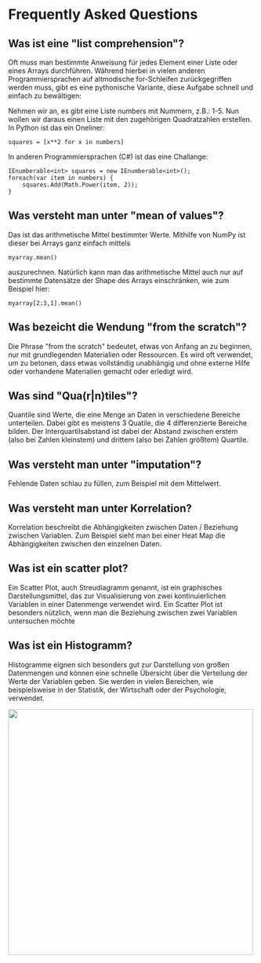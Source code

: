 # Frequently Asked Questions

## Was ist eine "list comprehension"?

Oft muss man bestimmte Anweisung für jedes Element einer Liste oder eines Arrays durchführen. Während hierbei in vielen anderen Programmiersprachen auf altmodische for-Schleifen zurückgegriffen werden muss, gibt es eine pythonische Variante, diese Aufgabe schnell und einfach zu bewältigen:

Nehmen wir an, es gibt eine Liste numbers mit Nummern, z.B.: 1-5. Nun wollen wir daraus einen Liste mit den zugehörigen Quadratzahlen erstellen. In Python ist das ein Oneliner:

    squares = [x**2 for x in numbers]

In anderen Programmiersprachen (C#) ist das eine Challange:

    IEnumberable<int> squares = new IEnumberable<int>();
    foreach(var item in numbers) {
        squares.Add(Math.Power(item, 2));
    }

## Was versteht man unter "mean of values"?

Das ist das arithmetische Mittel bestimmter Werte. Mithilfe von NumPy ist dieser bei Arrays ganz einfach mittels

    myarray.mean()

auszurechnen. Natürlich kann man das arithmetische Mittel auch nur auf bestimmte Datensätze der Shape des Arrays einschränken, wie zum Beispiel hier:

    myarray[2:3,1].mean()

## Was bezeicht die Wendung "from the scratch"?

Die Phrase "from the scratch" bedeutet, etwas von Anfang an zu beginnen, nur mit grundlegenden Materialien oder Ressourcen. Es wird oft verwendet, um zu betonen, dass etwas vollständig unabhängig und ohne externe Hilfe oder vorhandene Materialien gemacht oder erledigt wird.

## Was sind "Qua(r|n)tiles"?

Quantile sind Werte, die eine Menge an Daten in verschiedene Bereiche unterteilen. Dabei gibt es meistens 3 Quatile, die 4 differenzierte Bereiche bilden. Der Interquartilsabstand ist dabei der Abstand zwischen erstem (also bei Zahlen kleinstem) und drittem (also bei Zahlen größtem) Quartile.

## Was versteht man unter "imputation"?

Fehlende Daten schlau zu füllen, zum Beispiel mit dem Mittelwert.

## Was versteht man unter Korrelation?

Korrelation beschreibt die Abhängigkeiten zwischen Daten / Beziehung zwischen Variablen. Zum Beispiel sieht man bei einer Heat Map die Abhängigkeiten zwischen den einzelnen Daten.

## Was ist ein scatter plot?

Ein Scatter Plot, auch Streudiagramm genannt, ist ein graphisches Darstellungsmittel, das zur Visualisierung von zwei kontinuierlichen Variablen in einer Datenmenge verwendet wird. Ein Scatter Plot ist besonders nützlich, wenn man die Beziehung zwischen zwei Variablen untersuchen möchte

## Was ist ein Histogramm?

Histogramme eignen sich besonders gut zur Darstellung von großen Datenmengen und können eine schnelle Übersicht über die Verteilung der Werte der Variablen geben. Sie werden in vielen Bereichen, wie beispielsweise in der Statistik, der Wirtschaft oder der Psychologie, verwendet.

<img src="https://upload.wikimedia.org/wikipedia/commons/8/82/Thist_german.png" width="500" />
